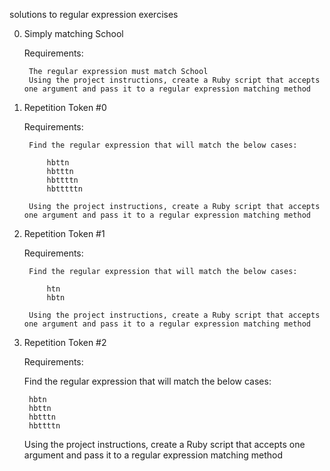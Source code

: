solutions to regular expression exercises

0. Simply matching School

    Requirements:

        The regular expression must match School
        Using the project instructions, create a Ruby script that accepts one argument and pass it to a regular expression matching method

1. Repetition Token #0

    Requirements:

        Find the regular expression that will match the below cases:

            hbttn
            hbtttn
            hbttttn
            hbtttttn

        Using the project instructions, create a Ruby script that accepts one argument and pass it to a regular expression matching method

2. Repetition Token #1

    Requirements:

        Find the regular expression that will match the below cases:

            htn
            hbtn

        Using the project instructions, create a Ruby script that accepts one argument and pass it to a regular expression matching method

3. Repetition Token #2

    Requirements:

    Find the regular expression that will match the below cases:

        hbtn
        hbttn
        hbtttn
        hbttttn

    Using the project instructions, create a Ruby script that accepts one argument and pass it to a regular expression matching method